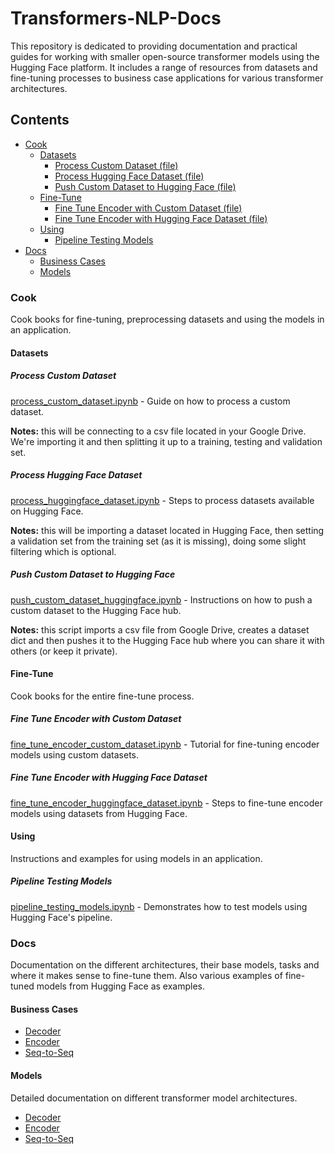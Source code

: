 # Transformers-NLP-Docs

This repository is dedicated to providing documentation and practical guides for working with smaller open-source transformer models using the Hugging Face platform. It includes a range of resources from datasets and fine-tuning processes to business case applications for various transformer architectures.

## Contents

- [Cook](#cook)
  - [Datasets](#datasets)
    - [Process Custom Dataset (file)](./cook/datasets/process_custom_dataset.ipynb)
    - [Process Hugging Face Dataset (file)](./cook/datasets/process_huggingface_dataset.ipynb)
    - [Push Custom Dataset to Hugging Face (file)](./cook/datasets/push_custom_dataset_huggingface.ipynb)
  - [Fine-Tune](#fine-tune)
    - [Fine Tune Encoder with Custom Dataset (file)](./cook/fine-tune/fine_tune_encoder_custom_dataset.ipynb)
    - [Fine Tune Encoder with Hugging Face Dataset (file)](./cook/fine-tune/fine_tune_encoder_huggingface_dataset.ipynb)
  - [Using](#using)
    - [Pipeline Testing Models](./pipeline_testing_models.ipynb)
- [Docs](#docs)
  - [Business Cases](#business-cases)
  - [Models](#models)

### Cook
Cook books for fine-tuning, preprocessing datasets and using the models in an application.

#### Datasets

##### Process Custom Dataset
[process_custom_dataset.ipynb](./cook/datasets/process_custom_dataset.ipynb) - Guide on how to process a custom dataset. 

**Notes:** this will be connecting to a csv file located in your Google Drive. We're importing it and then splitting it up to a training, testing and validation set.

##### Process Hugging Face Dataset
[process_huggingface_dataset.ipynb](./cook/datasets/process_huggingface_dataset.ipynb) - Steps to process datasets available on Hugging Face.

**Notes:** this will be importing a dataset located in Hugging Face, then setting a validation set from the training set (as it is missing), doing some slight filtering which is optional.

##### Push Custom Dataset to Hugging Face
[push_custom_dataset_huggingface.ipynb](./cook/datasets/push_custom_dataset_huggingface.ipynb) - Instructions on how to push a custom dataset to the Hugging Face hub.

**Notes:** this script imports a csv file from Google Drive, creates a dataset dict and then pushes it to the Hugging Face hub where you can share it with others (or keep it private).

#### Fine-Tune
Cook books for the entire fine-tune process.

##### Fine Tune Encoder with Custom Dataset
[fine_tune_encoder_custom_dataset.ipynb](./cook/fine-tune/fine_tune_encoder_custom_dataset.ipynb) - Tutorial for fine-tuning encoder models using custom datasets.

##### Fine Tune Encoder with Hugging Face Dataset
[fine_tune_encoder_huggingface_dataset.ipynb](./cook/fine-tune/fine_tune_encoder_huggingface_dataset.ipynb) - Steps to fine-tune encoder models using datasets from Hugging Face.

#### Using
Instructions and examples for using models in an application.

##### Pipeline Testing Models
[pipeline_testing_models.ipynb](./pipeline_testing_models.ipynb) - Demonstrates how to test models using Hugging Face's pipeline.

### Docs
Documentation on the different architectures, their base models, tasks and where it makes sense to fine-tune them. Also various examples of fine-tuned models from Hugging Face as examples.

#### Business Cases
- [Decoder](./docs/business-cases/decoder.md)
- [Encoder](./docs/business-cases/encoder.md)
- [Seq-to-Seq](./docs/business-cases/seq-to-seq.md)

#### Models
Detailed documentation on different transformer model architectures.
- [Decoder](./docs/models/decoder.md)
- [Encoder](./docs/models/encoder.md)
- [Seq-to-Seq](./docs/models/seq-to-seq.md)
